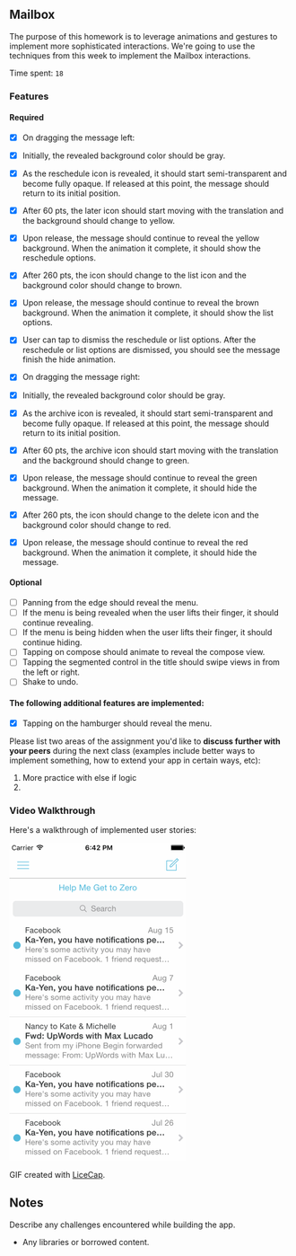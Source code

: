 ## Mailbox

The purpose of this homework is to leverage animations and gestures to implement more sophisticated interactions. We're going to use the techniques from this week to implement the Mailbox interactions.

Time spent: `18`

### Features

#### Required

- [x] On dragging the message left:
- [x] Initially, the revealed background color should be gray.
- [x] As the reschedule icon is revealed, it should start semi-transparent and become fully opaque. If released at this point, the message should return to its initial position.
- [x] After 60 pts, the later icon should start moving with the translation and the background should change to yellow.
- [x] Upon release, the message should continue to reveal the yellow background. When the animation it complete, it should show the reschedule options.
- [x] After 260 pts, the icon should change to the list icon and the background color should change to brown.
- [x] Upon release, the message should continue to reveal the brown background. When the animation it complete, it should show the list options.

- [x] User can tap to dismiss the reschedule or list options. After the reschedule or list options are dismissed, you should see the message finish the hide animation.

- [x] On dragging the message right:
- [x] Initially, the revealed background color should be gray.
- [x] As the archive icon is revealed, it should start semi-transparent and become fully opaque. If released at this point, the message should return to its initial position.
- [x] After 60 pts, the archive icon should start moving with the translation and the background should change to green.
- [x] Upon release, the message should continue to reveal the green background. When the animation it complete, it should hide the message.
- [x] After 260 pts, the icon should change to the delete icon and the background color should change to red.
- [x] Upon release, the message should continue to reveal the red background. When the animation it complete, it should hide the message.


#### Optional

- [ ] Panning from the edge should reveal the menu.
- [ ] If the menu is being revealed when the user lifts their finger, it should continue revealing.
- [ ] If the menu is being hidden when the user lifts their finger, it should continue hiding.
- [ ] Tapping on compose should animate to reveal the compose view.
- [ ] Tapping the segmented control in the title should swipe views in from the left or right.
- [ ] Shake to undo.

#### The following **additional** features are implemented:

- [x]  Tapping on the hamburger should reveal the menu.

Please list two areas of the assignment you'd like to **discuss further with your peers** during the next class (examples include better ways to implement something, how to extend your app in certain ways, etc):

1. More practice with else if logic
2. 

### Video Walkthrough 

Here's a walkthrough of implemented user stories:

<img src='https://github.com/JonnyA3/Mailbox/blob/master/Mailbox.gif' title='Video Walkthrough' width='' alt='Video Walkthrough' />

GIF created with [LiceCap](http://www.cockos.com/licecap/).

## Notes

Describe any challenges encountered while building the app.

* Any libraries or borrowed content.
